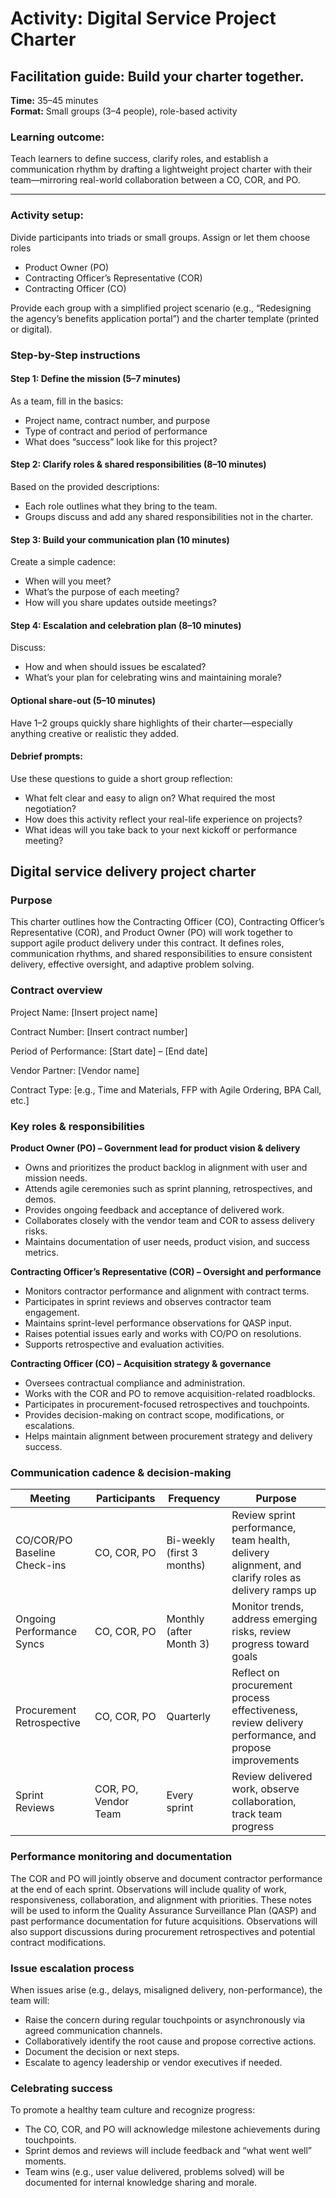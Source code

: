 # Activity: Digital Service Project Charter

## Facilitation guide: Build your charter together.

**Time:** 35–45 minutes  
**Format:** Small groups (3–4 people), role-based activity

### Learning outcome: 
Teach learners to define success, clarify roles, and establish a communication rhythm by drafting a lightweight project charter with their team—mirroring real-world collaboration between a CO, COR, and PO.

---

### Activity setup: 
Divide participants into triads or small groups. Assign or let them choose roles

- Product Owner (PO)  
- Contracting Officer’s Representative (COR) 
- Contracting Officer (CO)  

Provide each group with a simplified project scenario (e.g., “Redesigning the agency’s benefits application portal”) and the charter template (printed or digital).

### Step-by-Step instructions

#### Step 1: Define the mission (5–7 minutes)
As a team, fill in the basics:

- Project name, contract number, and purpose 
- Type of contract and period of performance  
- What does “success” look like for this project?  

#### Step 2: Clarify roles & shared responsibilities (8–10 minutes)  
Based on the provided descriptions:

- Each role outlines what they bring to the team.  
- Groups discuss and add any shared responsibilities not in the charter.  

#### Step 3: Build your communication plan (10 minutes)  
Create a simple cadence:

- When will you meet?  
- What’s the purpose of each meeting? 
- How will you share updates outside meetings?  

#### Step 4: Escalation and celebration plan (8–10 minutes)  
Discuss:

- How and when should issues be escalated?  
- What’s your plan for celebrating wins and maintaining morale?  

#### Optional share-out (5–10 minutes)  
Have 1–2 groups quickly share highlights of their charter—especially anything creative or realistic they added.

#### Debrief prompts:  
Use these questions to guide a short group reflection:

- What felt clear and easy to align on? What required the most negotiation?  
- How does this activity reflect your real-life experience on projects?  
- What ideas will you take back to your next kickoff or performance meeting?

## Digital service delivery project charter

### Purpose

This charter outlines how the Contracting Officer (CO), Contracting Officer’s Representative (COR), and Product Owner (PO) will work together to support agile product delivery under this contract. It defines roles, communication rhythms, and shared responsibilities to ensure consistent delivery, effective oversight, and adaptive problem solving.

### Contract overview

Project Name: \[Insert project name\]

Contract Number: \[Insert contract number\]

Period of Performance: \[Start date\] – \[End date\]

Vendor Partner: \[Vendor name\]

Contract Type: \[e.g., Time and Materials, FFP with Agile Ordering, BPA Call, etc.\]

### Key roles & responsibilities

**Product Owner (PO) – Government lead for product vision & delivery**

- Owns and prioritizes the product backlog in alignment with user and mission needs.
- Attends agile ceremonies such as sprint planning, retrospectives, and demos.
- Provides ongoing feedback and acceptance of delivered work.
- Collaborates closely with the vendor team and COR to assess delivery risks.
- Maintains documentation of user needs, product vision, and success metrics.

**Contracting Officer’s Representative (COR) – Oversight and performance**

- Monitors contractor performance and alignment with contract terms.
- Participates in sprint reviews and observes contractor team engagement.
- Maintains sprint-level performance observations for QASP input.
- Raises potential issues early and works with CO/PO on resolutions.
- Supports retrospective and evaluation activities.

**Contracting Officer (CO) – Acquisition strategy & governance**

- Oversees contractual compliance and administration.
- Works with the COR and PO to remove acquisition-related roadblocks.
- Participates in procurement-focused retrospectives and touchpoints.
- Provides decision-making on contract scope, modifications, or escalations.
- Helps maintain alignment between procurement strategy and delivery success.



### Communication cadence & decision-making

| Meeting                     | Participants         | Frequency                 | Purpose                                                                                 |
|-----------------------------|-------------------|--------------------------|-----------------------------------------------------------------------------------------|
| CO/COR/PO Baseline Check-ins | CO, COR, PO        | Bi-weekly (first 3 months) | Review sprint performance, team health, delivery alignment, and clarify roles as delivery ramps up |
| Ongoing Performance Syncs    | CO, COR, PO        | Monthly (after Month 3)  | Monitor trends, address emerging risks, review progress toward goals                     |
| Procurement Retrospective    | CO, COR, PO        | Quarterly                | Reflect on procurement process effectiveness, review delivery performance, and propose improvements |
| Sprint Reviews               | COR, PO, Vendor Team | Every sprint             | Review delivered work, observe collaboration, track team progress                        |


### Performance monitoring and documentation

The COR and PO will jointly observe and document contractor performance at the end of each sprint. Observations will include quality of work, responsiveness, collaboration, and alignment with priorities. These notes will be used to inform the Quality Assurance Surveillance Plan (QASP) and past performance documentation for future acquisitions. Observations will also support discussions during procurement retrospectives and potential contract modifications.

### Issue escalation process

When issues arise (e.g., delays, misaligned delivery, non-performance), the team will:

- Raise the concern during regular touchpoints or asynchronously via agreed communication channels.
- Collaboratively identify the root cause and propose corrective actions.
- Document the decision or next steps.
- Escalate to agency leadership or vendor executives if needed.

### Celebrating success

To promote a healthy team culture and recognize progress:

- The CO, COR, and PO will acknowledge milestone achievements during touchpoints.
- Sprint demos and reviews will include feedback and “what went well” moments.
- Team wins (e.g., user value delivered, problems solved) will be documented for internal knowledge sharing and morale.
